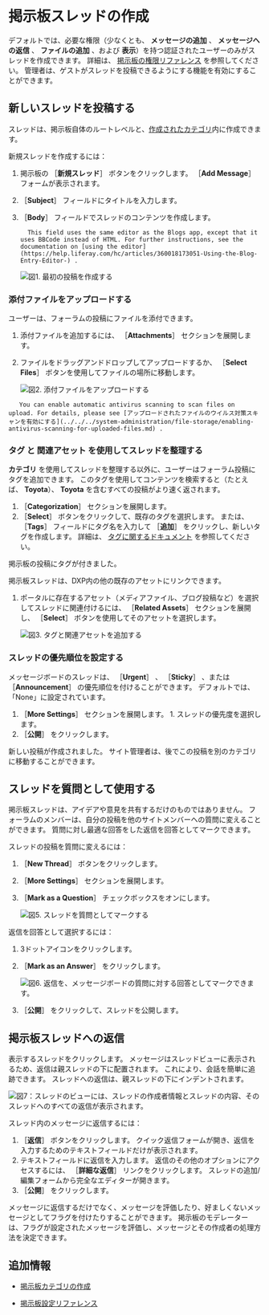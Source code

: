 # 掲示板スレッドの作成

デフォルトでは、必要な権限（少なくとも、 **メッセージの追加** 、 **メッセージへの返信** 、 **ファイルの追加** 、および **表示**）を持つ認証されたユーザーのみがスレッドを作成できます。 詳細は、 [掲示板の権限リファレンス](./message-boards-permissions-reference.md) を参照してください。 管理者は、ゲストがスレッドを投稿できるようにする機能を有効にすることができます。

<a name="新しいスレッドを投稿する" />

## 新しいスレッドを投稿する

スレッドは、掲示板自体のルートレベルと、[作成されたカテゴリ](./creating-message-boards-categories.md)内に作成できます。

新規スレッドを作成するには：

1. 掲示板の ［**新規スレッド**］ ボタンをクリックします。 ［**Add Message**］ フォームが表示されます。
1. ［**Subject**］ フィールドにタイトルを入力します。
1. ［**Body**］ フィールドでスレッドのコンテンツを作成します。

    ```{note}
      This field uses the same editor as the Blogs app, except that it uses BBCode instead of HTML. For further instructions, see the documentation on [using the editor](https://help.liferay.com/hc/articles/360018173051-Using-the-Blog-Entry-Editor-) .
    ```

    ![図1. 最初の投稿を作成する](./creating-message-boards-threads/images/01.png)

### 添付ファイルをアップロードする

ユーザーは、フォーラムの投稿にファイルを添付できます。

1. 添付ファイルを追加するには、 ［**Attachments**］ セクションを展開します。
1. ファイルをドラッグアンドドロップしてアップロードするか、 ［**Select Files**］ ボタンを使用してファイルの場所に移動します。

    ![図2. 添付ファイルをアップロードする](./creating-message-boards-threads/images/03.png)

```{important}
   You can enable automatic antivirus scanning to scan files on upload. For details, please see [アップロードされたファイルのウイルス対策スキャンを有効にする](../../../system-administration/file-storage/enabling-antivirus-scanning-for-uploaded-files.md) .
```

### **タグ** と **関連アセット** を使用してスレッドを整理する

**カテゴリ** を使用してスレッドを整理する以外に、ユーザーはフォーラム投稿にタグを追加できます。 このタグを使用してコンテンツを検索すると（たとえば、 **Toyota**）、 **Toyota** を含むすべての投稿がより速く返されます。

1. ［**Categorization**］ セクションを展開します。
1. ［**Select**］ ボタンをクリックして、既存のタグを選択します。 または、 ［**Tags**］ フィールドにタグ名を入力して ［**追加**］ をクリックし、新しいタグを作成します。 詳細は、 [タグに関するドキュメント](https://help.liferay.com/hc/articles/360028820472-Tagging-Content) を参照してください。

掲示板の投稿にタグが付きました。

掲示板スレッドは、DXP内の他の既存のアセットにリンクできます。

1. ポータルに存在するアセット（メディアファイル、ブログ投稿など）を選択してスレッドに関連付けるには、 ［**Related Assets**］ セクションを展開し、 ［**Select**］ ボタンを使用してそのアセットを選択します。

    ![図3. タグと関連アセットを追加する](./creating-message-boards-threads/images/04.png)

### スレッドの優先順位を設定する

メッセージボードのスレッドは、 ［**Urgent**］ 、 ［**Sticky**］ 、または ［**Announcement**］ の優先順位を付けることができます。 デフォルトでは、「None」に設定されています。

1. ［**More Settings**］ セクションを展開します。 <!-- Broken Image Link !\[Figure 4. Setting a thread priority\](./creating-message-boards-threads/images/07.png) -->1. スレッドの優先度を選択します。
1. ［**公開**］ をクリックします。

新しい投稿が作成されました。 サイト管理者は、後でこの投稿を別のカテゴリに移動することができます。

<a name="スレッドを質問として使用する" />

## スレッドを質問として使用する

掲示板スレッドは、アイデアや意見を共有するだけのものではありません。 フォーラムのメンバーは、自分の投稿を他のサイトメンバーへの質問に変えることができます。 質問に対し最適な回答をした返信を回答としてマークできます。

スレッドの投稿を質問に変えるには：

1. ［**New Thread**］ ボタンをクリックします。
1. ［**More Settings**］ セクションを展開します。
1. ［**Mark as a Question**］ チェックボックスをオンにします。

    ![図5. スレッドを質問としてマークする](./creating-message-boards-threads/images/05.png)

返信を回答として選択するには：

1. 3ドットアイコンをクリックします。
1. ［**Mark as an Answer**］ をクリックします。

    ![図6. 返信を、メッセージボードの質問に対する回答としてマークできます。](./creating-message-boards-threads/images/02.png)

1. ［**公開**］ をクリックして、スレッドを公開します。

<a name="掲示板スレッドへの返信" />

## 掲示板スレッドへの返信

表示するスレッドをクリックします。 メッセージはスレッドビューに表示されるため、返信は親スレッドの下に配置されます。 これにより、会話を簡単に追跡できます。 スレッドへの返信は、親スレッドの下にインデントされます。

![図7：スレッドのビューには、スレッドの作成者情報とスレッドの内容、そのスレッドへのすべての返信が表示されます。](./creating-message-boards-threads/images/06.png)

スレッド内のメッセージに返信するには：

1. ［**返信**］ ボタンをクリックします。 クイック返信フォームが開き、返信を入力するためのテキストフィールドだけが表示されます。
1. テキストフィールドに返信を入力します。 返信のその他のオプションにアクセスするには、 ［**詳細な返信**］ リンクをクリックします。 スレッドの追加/編集フォームから完全なエディターが開きます。
1. ［**公開**］ をクリックします。

メッセージに返信するだけでなく、メッセージを評価したり、好ましくないメッセージとしてフラグを付けたりすることができます。 掲示板のモデレーターは、フラグが設定されたメッセージを評価し、メッセージとその作成者の処理方法を決定できます。

<a name="追加情報" />

## 追加情報

* [掲示板カテゴリの作成](./creating-message-boards-categories.md)

<!-- Is there a placeholder for an article on "Enabling User Mentions for Collaboration Applications"? This should be link to a placeholder.
* User can [mention other users](https://help.liferay.com/hc/en-us/articles/360028720892-Mentioning-Users) by entering the `@` character and their user name.
-->
* [掲示板設定リファレンス](./message-boards-configuration-reference.md)
